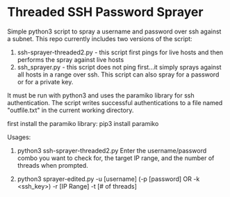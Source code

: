 # Threaded SSH Password Sprayer

Simple python3 script to spray a username and password over ssh against a subnet. This repo currently includes two versions of the script:

1. ssh-sprayer-threaded2.py - this script first pings for live hosts and then performs the spray against live hosts
2. ssh_sprayer.py - this script does not ping first...it simply sprays against all hosts in a range over ssh. This script can also spray for a password or for a private key.

It must be run with python3 and uses the paramiko library for ssh authentication. The script writes successful authentications to a file named "outfile.txt" in the current working directory.

first install the paramiko library:
pip3 install paramiko

Usages: 

1. python3 ssh-sprayer-threaded2.py 
Enter the username/password combo you want to check for, the target IP range, and the number of threads when prompted.

2. python3 sprayer-edited.py -u [username] (-p [password] OR -k <ssh_key>) -r [IP Range] -t [# of threads]
